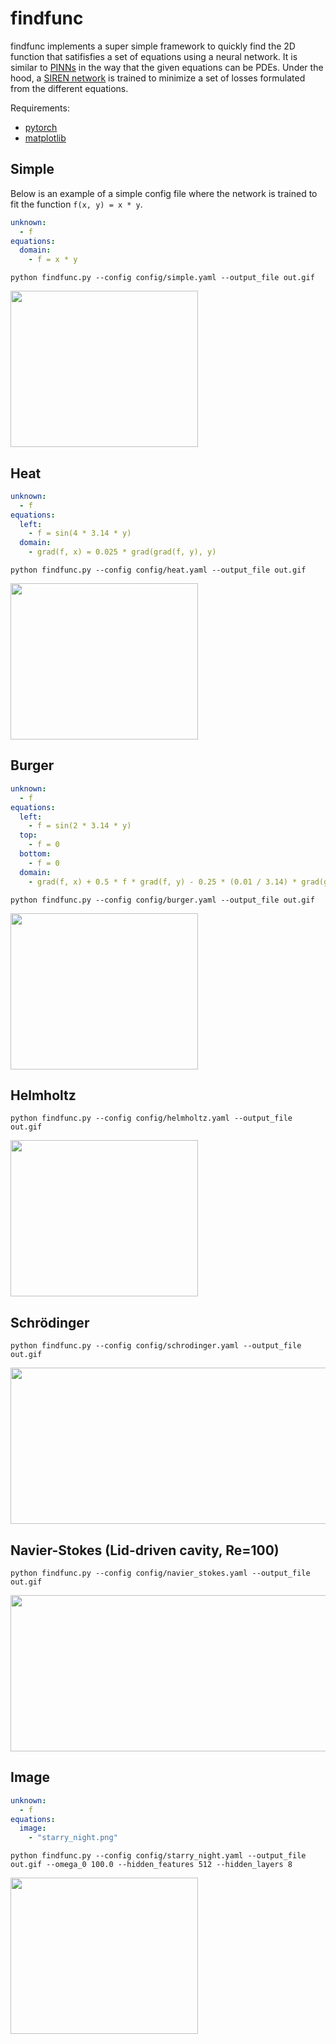 # findfunc

findfunc implements a super simple framework to quickly find the 2D function that satifisfies a set of equations using a neural network. It is similar to [PINNs](https://github.com/maziarraissi/PINNs) in the way that the given equations can be PDEs. Under the hood, a [SIREN network](https://arxiv.org/abs/2006.09661) is trained to minimize a set of losses formulated from the different equations.

Requirements:
- [pytorch](https://pytorch.org/)
- [matplotlib](https://matplotlib.org/)

## Simple
Below is an example of a simple config file where the network is trained to fit the function `f(x, y) = x * y`.

```yaml
unknown:
  - f
equations:
  domain:
    - f = x * y
```
`python findfunc.py --config config/simple.yaml --output_file out.gif`

<img src="https://github.com/user-attachments/assets/a2ea2089-214d-4bff-be2c-87b64e680503" width="300" height="250"/>


## Heat
```yaml
unknown:
  - f
equations:
  left:
    - f = sin(4 * 3.14 * y)
  domain:
    - grad(f, x) = 0.025 * grad(grad(f, y), y)
```
`python findfunc.py --config config/heat.yaml --output_file out.gif`

<img src="https://github.com/user-attachments/assets/ddd6bdeb-02f0-4a20-9e93-40bde02e8426" width="300" height="250"/>

## Burger
```yaml
unknown:
  - f
equations:
  left:
    - f = sin(2 * 3.14 * y)
  top:
    - f = 0
  bottom:
    - f = 0
  domain:
    - grad(f, x) + 0.5 * f * grad(f, y) - 0.25 * (0.01 / 3.14) * grad(grad(f, y), y) = 0
```
`python findfunc.py --config config/burger.yaml --output_file out.gif`

<img src="https://github.com/user-attachments/assets/883c68d4-5124-4e56-a1ab-b9b0c7152efe" width="300" height="250"/>

## Helmholtz
`python findfunc.py --config config/helmholtz.yaml --output_file out.gif`

<img src="https://github.com/user-attachments/assets/d8180997-3e8c-457e-9a8f-75b9c6a48f7f" width="300" height="250"/>

## Schrödinger
`python findfunc.py --config config/schrodinger.yaml --output_file out.gif`

<img src="https://github.com/user-attachments/assets/7f23916b-0943-43d7-828a-b9582480bad3" width="600" height="250"/>

## Navier-Stokes (Lid-driven cavity, Re=100)
`python findfunc.py --config config/navier_stokes.yaml --output_file out.gif`

<img src="https://github.com/user-attachments/assets/1b6657f3-d04f-4486-9022-57ce382e23cc" width="900" height="250"/>

## Image

```yaml
unknown:
  - f
equations:
  image: 
    - "starry_night.png"
```
`python findfunc.py --config config/starry_night.yaml --output_file out.gif --omega_0 100.0 --hidden_features 512 --hidden_layers 8`

<img src="https://github.com/user-attachments/assets/8fbb52f4-9356-4d34-85e6-bfde3c07fcc6" width="300" height="250"/>
